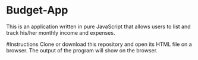 # Budget-App

This is an application written in pure JavaScript that allows users to list and track
his/her monthly income and expenses. 

#Instructions
Clone or download this repository and open its HTML file on a browser. The output
of the program will show on the browser.
